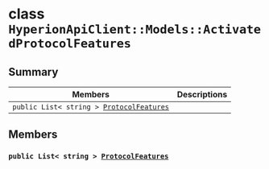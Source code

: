 # class `HyperionApiClient::Models::ActivatedProtocolFeatures` 

## Summary

 Members                        | Descriptions                                
--------------------------------|---------------------------------------------
`public List< string > `[`ProtocolFeatures`](#class_hyperion_api_client_1_1_models_1_1_activated_protocol_features_1a56f017b2ccd3af7e3f8cba9bde4c37a5) | 

## Members

### `public List< string > `[`ProtocolFeatures`](#class_hyperion_api_client_1_1_models_1_1_activated_protocol_features_1a56f017b2ccd3af7e3f8cba9bde4c37a5) 

